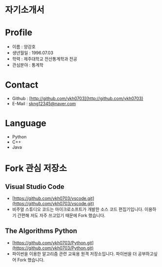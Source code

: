 # 자기소개서

# Profile

- 이름 : 양강호
- 생년월일 : 1996.07.03
- 학력 : 제주대학교 전산통계학과 전공
- 관심분야 : 통계학

# Contact

- Github : [http://github.com/ykh0703](http://github.com/ykh0703)
- E-Mail : skng12345@naver.com

# Language

- Python
- C++
- Java

# Fork 관심 저장소

## Visual Studio Code

- [https://github.com/ykh0703/vscode.git](https://github.com/ykh0703/vscode.git)
- 비주얼 스튜디오 코드는 마이크로소프트가 개발한 소스 코드 편집기입니다. 이용하기 간편해 저도 자주 쓰고있기 때문에 Fork 했습니다.

## The Algorithms Python

- [https://github.com/ykh0703/Python.git](https://github.com/ykh0703/Python.git)
- 파이썬을 이용한 알고리즘 관련 교육용 원격 저장소입니다. 파이썬을 더 공부하고싶어 Fork 했습니다.
